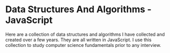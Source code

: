 # Data Structures And Algorithms - JavaScript

Here are a collection of data structures and algorithms I have collected and created over a few years. They are all written in JavaScript. I use this collection to study computer science fundamentals prior to any interview.
